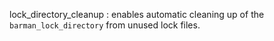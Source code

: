 lock_directory_cleanup
:   enables automatic cleaning up of the `barman_lock_directory` from unused lock files.
